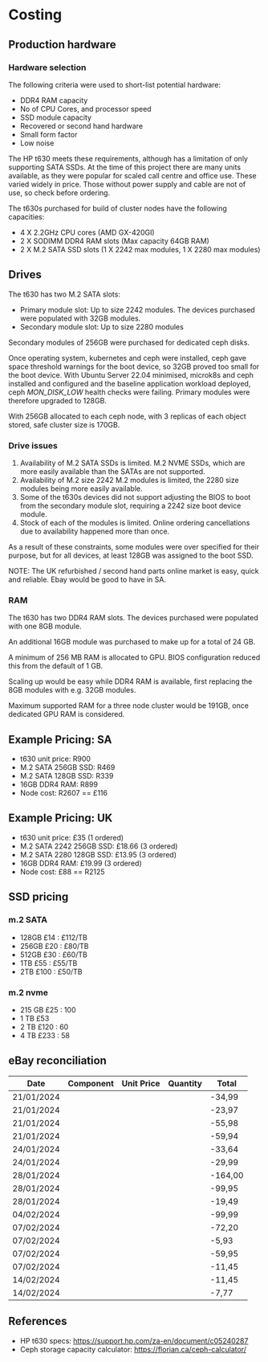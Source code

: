 # Costing

## Production hardware

### Hardware selection

The following criteria were used to short-list potential hardware:

- DDR4 RAM capacity
- No of CPU Cores, and processor speed
- SSD module capacity
- Recovered or second hand hardware
- Small form factor
- Low noise

The HP t630 meets these requirements, although has a limitation of only supporting SATA SSDs. At the time of this project there are many units available, as they were popular for scaled call centre and office use. These varied widely in price. Those without power supply and cable are not of use, so check before ordering.

The t630s purchased for build of cluster nodes have the following capacities:

- 4 X 2.2GHz CPU cores (AMD GX-420GI)
- 2 X SODIMM DDR4 RAM slots (Max capacity 64GB RAM)
- 2 X M.2 SATA SSD slots (1 X 2242 max modules, 1 X 2280 max modules)

## Drives

The t630 has two M.2 SATA slots:

- Primary module slot: Up to size 2242 modules. The devices purchased were populated with 32GB modules.
- Secondary module slot: Up to size 2280 modules

Secondary modules of 256GB were purchased for dedicated ceph disks.

Once operating system, kubernetes and ceph were installed, ceph gave space threshold warnings for the boot device, so 32GB proved too small for the boot device.  With Ubuntu Server 22.04 minimised, microk8s and ceph installed and configured and the baseline application workload deployed, ceph *MON_DISK_LOW* health checks were failing. Primary modules were therefore upgraded to 128GB.

With 256GB allocated to each ceph node, with 3 replicas of each object stored, safe cluster size is 170GB.

### Drive issues

1. Availability of M.2 SATA SSDs is limited. M.2 NVME SSDs, which are more easily available than the SATAs are not supported.
1. Availability of M.2 size 2242 M.2 modules is limited, the 2280 size modules being more easily available.
1. Some of the t630s devices did not support adjusting the BIOS to boot from the secondary module slot, requiring a 2242 size boot device module.
1. Stock of each of the modules is limited. Online ordering cancellations due to availability happened more than once.

As a result of these constraints, some modules were over specified for their purpose, but for all devices, at least 128GB was assigned to the boot SSD.

NOTE: The UK refurbished / second hand parts online market is easy, quick and reliable. Ebay would be good to have in SA.

### RAM

The t630 has two DDR4 RAM slots. The devices purchased were populated with one 8GB module.

An additional 16GB module was purchased to make up for a total of 24 GB.

A minimum of 256 MB RAM is allocated to GPU. BIOS configuration reduced this from the default of 1 GB.

Scaling up would be easy while DDR4 RAM is available, first replacing the 8GB modules with e.g. 32GB modules.

Maximum supported RAM for a three node cluster would be 191GB, once dedicated GPU RAM is considered.

## Example Pricing: SA

- t630 unit price: R900
- M.2 SATA 256GB SSD: R469
- M.2 SATA 128GB SSD: R339
- 16GB DDR4 RAM: R899
- Node cost: R2607 == £116

## Example Pricing: UK

- t630 unit price: £35 (1 ordered)
- M.2 SATA 2242 256GB SSD: £18.66 (3 ordered)
- M.2 SATA 2280 128GB SSD: £13.95 (3 ordered)
- 16GB DDR4 RAM: £19.99 (3 ordered)
- Node cost: £88 == R2125

## SSD pricing

### m.2 SATA

- 128GB £14 : £112/TB
- 256GB £20 : £80/TB
- 512GB £30 : £60/TB
- 1TB £55   : £55/TB
- 2TB £100  : £50/TB

### m.2 nvme

- 215 GB £25 : 100
- 1 TB £53
- 2 TB £120 : 60
- 4 TB £233 : 58

## eBay reconciliation

| Date       | Component | Unit Price | Quantity | Total |
|------------|-----------|------------|----------|-------|
| 21/01/2024 | | | | -34,99  |
| 21/01/2024 | | | | -23,97  |
| 21/01/2024 | | | | -55,98  |
| 21/01/2024 | | | | -59,94  |
| 24/01/2024 | | | | -33,64  |
| 24/01/2024 | | | | -29,99  |
| 28/01/2024 | | | | -164,00 |
| 28/01/2024 | | | | -99,95  |
| 28/01/2024 | | | | -19,49  |
| 04/02/2024 | | | | -99,99  |
| 07/02/2024 | | | | -72,20  |
| 07/02/2024 | | | | -5,93   |
| 07/02/2024 | | | | -59,95  |
| 07/02/2024 | | | | -11,45  |
| 14/02/2024 | | | | -11,45  |
| 14/02/2024 | | | | -7,77   |


## References

- HP t630 specs: <https://support.hp.com/za-en/document/c05240287>
- Ceph storage capacity calculator: <https://florian.ca/ceph-calculator/>
